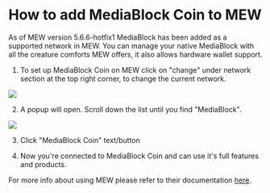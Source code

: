 # How to add MediaBlock Coin to MEW

As of MEW version 5.6.6-hotfix1 MediaBlock has been added as a supported network in MEW. You can manage your native MediaBlock with all
the creature comforts MEW offers, it also allows hardware wallet support. 

1. To set up MediaBlock Coin on MEW click on "change" under network section at the top right corner, to change the current 
network.

![](.gitbook/assets/MEW_1.png)

2. A popup will open. Scroll down the list until you find "MediaBlock".

![](.gitbook/assets/MEW_2.png)

3. Click "MediaBlock Coin" text/button

4. Now you're connected to MediaBlock Coin and can use it's full features and products.

For more info about using MEW please refer to their documentation [here](https://kb.myetherwallet.com/).

